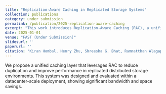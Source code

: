```yaml
---
title: "Replication-Aware Caching in Replicated Storage Systems"
collection: publications
category: under_submission
permalink: /publication/2025-replication-aware-caching
excerpt: "This work introduces Replication-Aware Caching (RAC), a unified caching layer to reduce redundancy in replicated storage systems."
date: 2025-01-01
venue: "FAST (Under Submission)"
slidesurl: ''
paperurl: ''
citation: 'Kiran Hombal, Henry Zhu, Shreesha G. Bhat, Ramnatthan Alagappan, Aishwarya Ganesan. (2025).'
---
```


We propose a unified caching layer that leverages RAC to reduce duplication and improve performance in replicated distributed storage environments. This system was designed and evaluated within a datacenter-scale deployment, showing significant bandwidth and space savings.
